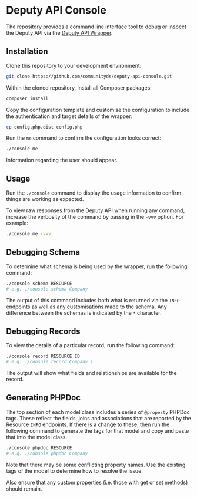 # Deputy API Console

The repository provides a command line interface tool to debug or inspect the Deputy API via the [Deputy API Wrapper](https://github.com/communityds/deputy-api-wrapper).

## Installation

Clone this repository to your development environment:

```bash
git clone https://github.com/communityds/deputy-api-console.git
```

Within the cloned repository, install all Composer packages:

```bash
composer install
```

Copy the configuration template and customise the configuration to include the authentication and target details of the wrapper:

```bash
cp config.php.dist config.php
```

Run the `me` command to confirm the configuration looks correct:

```bash
./console me
```

Information regarding the user should appear.

## Usage

Run the `./console` command to display the usage information to confirm things are working as expected.

To view raw responses from the Deputy API when running any command, increase the verbosity of the command by passing in the `-vvv` option. For example:

```bash
./console me -vvv
```

## Debugging Schema

To determine what schema is being used by the wrapper, run the following command:

```bash
./console schema RESOURCE
# e.g. ./console schema Company
```

The output of this command includes both what is returned via the `INFO` endpoints as well as any customisations made to the schema.
Any difference between the schemas is indicated by the `*` character.

## Debugging Records

To view the details of a particular record, run the following command:

```bash
./console record RESOURCE ID
# e.g. ./console record Company 1
```

The output will show what fields and relationships are available for the record.

## Generating PHPDoc

The top section of each model class includes a series of `@property` PHPDoc tags.
These reflect the fields, joins and associations that are reported by the Resource `INFO` endpoints.
If there is a change to these, then run the following command to generate the tags for that model and copy and paste that into the model class.

```bash
./console phpdoc RESOURCE
# e.g. ./console phpdoc Company
```

Note that there may be some conflicting property names.
Use the existing tags of the model to determine how to resolve the issue.

Also ensure that any custom properties (i.e. those with get or set methods) should remain.

